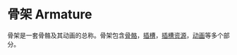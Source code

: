 # 骨架 Armature

骨架是一套骨骼及其动画的总称。骨架包含[骨骼](./bone.md)，[插槽](./slot.md)，[插槽资源](./attachment.md)，[动画](./timeline.md)等多个部分。
